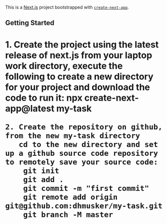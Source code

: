 This is a [Next.js](https://nextjs.org/) project bootstrapped with [`create-next-app`](https://github.com/vercel/next.js/tree/canary/packages/create-next-app).

## Getting Started

<h1>1. Create the project using the latest release of next.js</h>
        from your laptop work directory, execute the following to create a new directory for your project and download the code to run it:
        npx create-next-app@latest my-task 

    2. Create the repository on github, from the new my-task directory
       cd to the new directory and set up a github source code repository to remotely save your source code:
        git init
        git add .
        git commit -m "first commit"
        git remote add origin git@github.com:dhmusker/my-task.git 
        git branch -M master

